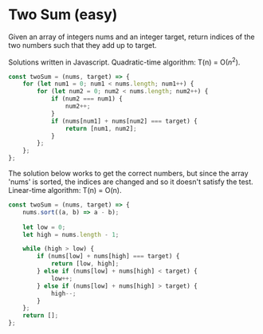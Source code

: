 # Two Sum (easy)
Given an array of integers nums and an integer target, return indices of the two numbers such that they add up to target.

Solutions written in Javascript. Quadratic-time algorithm: T(n) = O($n^2$).
```js
const twoSum = (nums, target) => {
    for (let num1 = 0; num1 < nums.length; num1++) {
        for (let num2 = 0; num2 < nums.length; num2++) {
            if (num2 === num1) {
                num2++;             
            }
            if (nums[num1] + nums[num2] === target) {
                return [num1, num2];
            }
        };
    };
};
```


The solution below works to get the correct numbers, but since the array 'nums' is sorted, the indices are changed and so it doesn't satisfy the test.
Linear-time algorithm: T(n) = O(n).
```js
const twoSum = (nums, target) => {
    nums.sort((a, b) => a - b);
    
    let low = 0;
    let high = nums.length - 1;

    while (high > low) {
        if (nums[low] + nums[high] === target) {
            return [low, high];
        } else if (nums[low] + nums[high] < target) {
            low++;
        } else if (nums[low] + nums[high] > target) {
            high--;
        }
    };
    return [];
};
```